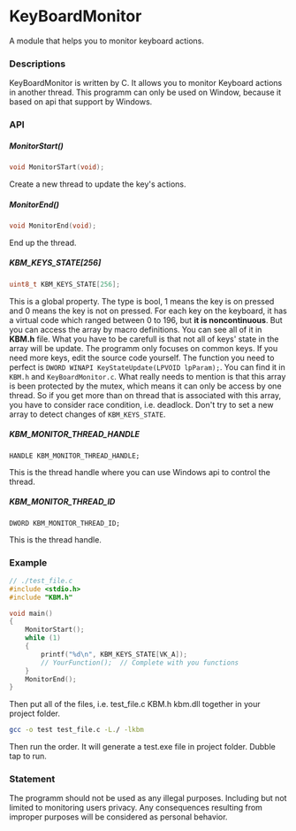 # KeyBoardMonitor
A module that helps you to monitor keyboard actions.

### Descriptions
KeyBoardMonitor is written by C. It allows you to monitor Keyboard actions in another thread.
This programm can only be used on Window, because it based on api that support by Windows.

### API

##### MonitorStart()

```C
void MonitorSTart(void);
```
Create a new thread to update the key's actions.

##### MonitorEnd()

```C
void MonitorEnd(void);
```
End up the thread.

##### KBM_KEYS_STATE[256]

```C
uint8_t KBM_KEYS_STATE[256];
```
This is a global property. The type is bool, 1 means the key is on pressed and 0 means the key is not on pressed.
For each key on the keyboard, it has a virtual code which ranged between 0 to 196, but **it is noncontinuous**.
But you can access the array by macro definitions. You can see all of it in **KBM.h** file. What you have to be carefull
is that not all of keys' state in the array will be update. The programm only focuses on common keys. If you need more 
keys, edit the source code yourself. The function you need to perfect is `DWORD WINAPI KeyStateUpdate(LPVOID lpParam);`.
You can find it in `KBM.h` and `KeyBoardMonitor.c`. What really needs to mention is that this array is been protected by 
the mutex, which means it can only be access by one thread. So if you get more than on thread that is associated with this
array, you have to consider race condition, i.e. deadlock. Don't try to set a new array to detect changes of `KBM_KEYS_STATE`.

##### KBM_MONITOR_THREAD_HANDLE
```
HANDLE KBM_MONITOR_THREAD_HANDLE;
```
This is the thread handle where you can use Windows api to control the thread.

##### KBM_MONITOR_THREAD_ID
```
DWORD KBM_MONITOR_THREAD_ID;
```
This is the thread handle.

### Example
```C
// ./test_file.c
#include <stdio.h>
#include "KBM.h"

void main()
{
    MonitorStart();
    while (1)
    {  
        printf("%d\n", KBM_KEYS_STATE[VK_A]);
        // YourFunction();  // Complete with you functions
    }
    MonitorEnd();
}
```
Then put all of the files, i.e. test_file.c KBM.h kbm.dll together in your project folder.

```bash
gcc -o test test_file.c -L./ -lkbm
```
Then run the order. It will generate a test.exe file in project folder. Dubble tap to run.

### Statement
The programm should not be used as any illegal purposes. Including but not limited to monitoring users privacy.
Any consequences resulting from improper purposes will be considered as personal behavior.


